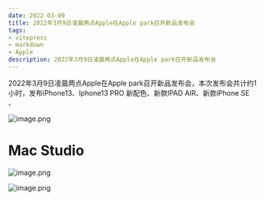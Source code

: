 ```yaml
---
date: 2022-03-09
title: 2022年3月9日凌晨两点Apple在Apple park召开新品发布会
tags:
- vitepress
- markdown
- Apple
description: 2022年3月9日凌晨两点Apple在Apple park召开新品发布会
---
```

<meta name="referrer" content="no-referrer" />

2022年3月9日凌晨两点Apple在Apple park召开新品发布会，本次发布会共计约1小时，发布iPhone13、Iphone13 PRO 新配色、新款IPAD AIR、新款iPhone SE 、

![image.png](https://cdn.nlark.com/yuque/0/2022/png/25635684/1646834557156-df24c48d-7efe-4b0b-94d7-76727ce13b8e.png#clientId=u94bfd8eb-bba4-4&crop=0&crop=0&crop=1&crop=1&from=paste&height=363&id=u3714fbf4&margin=%5Bobject%20Object%5D&name=image.png&originHeight=1418&originWidth=954&originalType=binary&ratio=1&rotation=0&showTitle=false&size=780873&status=done&style=none&taskId=u802adc5c-7419-4955-a276-1624744a8d7&title=&width=244)
# 
# Mac Studio
![image.png](https://cdn.nlark.com/yuque/0/2022/png/25635684/1646834745319-0959d2ef-d8c8-4976-9f48-301c021b4945.png#clientId=u94bfd8eb-bba4-4&crop=0&crop=0&crop=1&crop=1&from=paste&height=571&id=u1ab8807d&margin=%5Bobject%20Object%5D&name=image.png&originHeight=1142&originWidth=1720&originalType=binary&ratio=1&rotation=0&showTitle=false&size=1333124&status=done&style=none&taskId=ud91dd573-d1c3-47be-af8c-942d88d4619&title=&width=860)

![image.png](https://cdn.nlark.com/yuque/0/2022/png/25635684/1646834720290-750220eb-4ded-4d39-b480-e3b6fb441bc2.png#clientId=u94bfd8eb-bba4-4&crop=0&crop=0&crop=1&crop=1&from=paste&height=636&id=u8176354c&margin=%5Bobject%20Object%5D&name=image.png&originHeight=1272&originWidth=1780&originalType=binary&ratio=1&rotation=0&showTitle=false&size=2699037&status=done&style=none&taskId=u6de502e6-0244-44ae-a09d-be0c4cf1315&title=&width=890)














